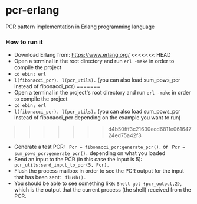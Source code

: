 # pcr-erlang
PCR pattern implementation in Erlang programming language

### How to run it
- Download Erlang from: https://www.erlang.org/
<<<<<<< HEAD
- Open a terminal in the root directory and run ```erl -make``` in order to compile the project
- ```cd ebin; erl```
- ```l(fibonacci_pcr). l(pcr_utils).``` (you can also load sum_pows_pcr instead of fibonacci_pcr)
=======
- Open a terminal in the project's root directory and run ```erl -make``` in order to compile the project
- ```cd ebin; erl```
- ```l(fibonacci_pcr). l(pcr_utils).``` (you can also load sum_pows_pcr instead of fibonacci_pcr depending on the example you want to run)
>>>>>>> d4b50fff3c21630ecd6811e06164724ed75a42f3
- Generate a test PCR: ``` Pcr = fibonacci_pcr:generate_pcr().``` or ``` Pcr = sum_pows_pcr:generate_pcr().``` depending on what you loaded
- Send an input to the PCR (in this case the input is 5): ``` pcr_utils:send_input_to_pcr(5, Pcr).```
- Flush the process mailbox in order to see the PCR output for the input that has been sent: ``` flush().```
- You should be able to see something like: ``` Shell got {pcr_output,2} ```, which is the output that the current process (the shell) received from the PCR.
